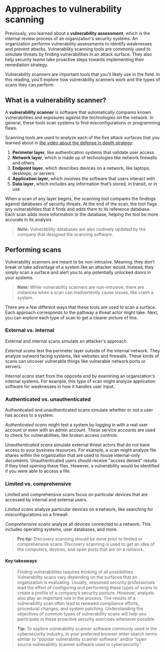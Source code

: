 # Approaches to vulnerability scanning
Previously, you learned about a **vulnerability assessment**, which is the internal review process of an organization's security systems. An organization performs vulnerability assessments to identify weaknesses and prevent attacks. Vulnerability scanning tools are commonly used to simulate threats by finding vulnerabilities in an attack surface. They also help security teams take proactive steps towards implementing their remediation strategy.

Vulnerability scanners are important tools that you'll likely use in the field. In this reading, you’ll explore how vulnerability scanners work and the types of scans they can perform.

## What is a vulnerability scanner?
A **vulnerability scanner** is software that automatically compares known vulnerabilities and exposures against the technologies on the network. In general, these tools scan systems to find misconfigurations or programming flaws.

Scanning tools are used to analyze each of the five attack surfaces that you learned about in [the video about the defense in depth strategy](https://www.coursera.org/learn/assets-threats-and-vulnerabilities/lecture/IdvXj/defense-in-depth-strategy):

1. **Perimeter layer**, like authentication systems that validate user access
2. **Network layer**, which is made up of technologies like network firewalls and others
3. **Endpoint layer**, which describes devices on a network, like laptops, desktops, or servers
4. **Application layer**, which involves the software that users interact with
5. **Data layer**, which includes any information that’s stored, in transit, or in use

When a scan of any layer begins, the scanning tool compares the findings against databases of security threats. At the end of the scan, the tool flags any vulnerabilities that it finds and adds them to its reference database. Each scan adds more information to the database, helping the tool be more accurate in its analysis.

> **Note:** Vulnerability databases are also routinely updated by the company that designed the scanning software.

## Performing scans
Vulnerability scanners are meant to be non-intrusive. Meaning, they don’t break or take advantage of a system like an attacker would. Instead, they simply scan a surface and alert you to any potentially unlocked doors in your systems.

> **Note:** While vulnerability scanners are non-intrusive, there are instances when a scan can inadvertently cause issues, like crash a system.

There are a few different ways that these tools are used to scan a surface. Each approach corresponds to the pathway a threat actor might take. Next, you can explore each type of scan to get a clearer picture of this. 

### External vs. internal
External and internal scans simulate an attacker's approach.

*External scans* test the perimeter layer outside of the internal network. They analyze outward facing systems, like websites and firewalls. These kinds of scans can uncover vulnerable things like vulnerable network ports or servers.

*Internal scans* start from the opposite end by examining an organization's internal systems. For example, this type of scan might analyze application software for weaknesses in how it handles user input.

### Authenticated vs. unauthenticated
Authenticated and unauthenticated scans simulate whether or not a user has access to a system.

*Authenticated scans* might test a system by logging in with a real user account or even with an admin account. These service accounts are used to check for vulnerabilities, like broken access controls.

*Unauthenticated scans* simulate external threat actors that do not have access to your business resources. For example, a scan might analyze file shares within the organization that are used to house internal-only documents. Unauthenticated users should receive "access denied" results if they tried opening these files. However, a vulnerability would be identified if you were able to access a file.

### Limited vs. comprehensive
Limited and comprehensive scans focus on particular devices that are accessed by internal and external users.

*Limited scans* analyze particular devices on a network, like searching for misconfigurations on a firewall.

*Comprehensive scans* analyze all devices connected to a network. This includes operating systems, user databases, and more.

> **Pro tip:** Discovery scanning should be done prior to limited or comprehensive scans. Discovery scanning is used to get an idea of the computers, devices, and open ports that are on a network.

#### Key takeaways
> Finding vulnerabilities requires thinking of all possibilities. Vulnerability scans vary depending on the surfaces that an organization is evaluating. Usually, seasoned security professionals lead the effort of configuring and performing these types of scans to create a profile of a company’s security posture. However, analysts also play an important role in the process. The results of a vulnerability scan often lead to renewed compliance efforts, procedural changes, and system patching. Understanding the objectives of common types of vulnerability scans will help you participate in these proactive security exercises whenever possible.
>
> **Tip:** To explore vulnerability scanner software commonly used in the cybersecurity industry, in your preferred browser enter search terms similar to “popular vulnerability scanner software” and/or “open source vulnerability scanner software used in cybersecurity”.